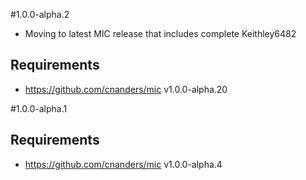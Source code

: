 #1.0.0-alpha.2

- Moving to latest MIC release that includes complete Keithley6482

## Requirements

- https://github.com/cnanders/mic v1.0.0-alpha.20

#1.0.0-alpha.1

## Requirements

- https://github.com/cnanders/mic v1.0.0-alpha.4